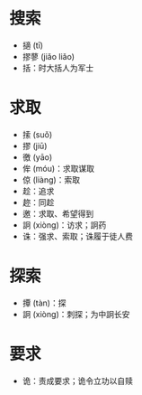# 搜索
* 擿 (tī)
* 摎蓼 (jiǎo liǎo)
* 括：时大括人为军士
# 求取
* 𢱢 (suǒ)
* 摎 (jiū)
* 徼 (yāo)
* 侔 (móu)：求取谋取
* 倞 (liàng)：索取
* 趁：追求
* 趂：同趁
* 邀：求取、希望得到
* 詗 (xiòng)：访求；詗药
* 诛：强求、索取；诛履于徒人费
# 探索
* 撢 (tàn)：探
* 詗 (xiòng)：刺探；为中詗长安
# 要求
* 诡：责成要求；诡令立功以自赎